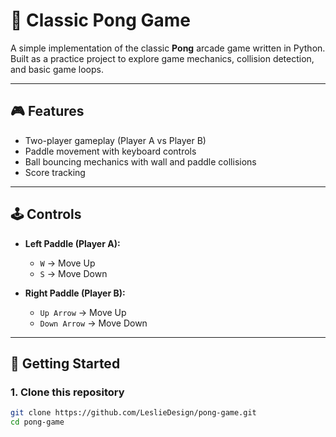# 🏓 Classic Pong Game

A simple implementation of the classic **Pong** arcade game written in Python.  
Built as a practice project to explore game mechanics, collision detection, and basic game loops.

---

## 🎮 Features
- Two-player gameplay (Player A vs Player B)
- Paddle movement with keyboard controls
- Ball bouncing mechanics with wall and paddle collisions
- Score tracking

---

## 🕹️ Controls
- **Left Paddle (Player A):**
  - `W` → Move Up
  - `S` → Move Down

- **Right Paddle (Player B):**
  - `Up Arrow` → Move Up
  - `Down Arrow` → Move Down

---

## 🚀 Getting Started

### 1. Clone this repository
```bash
git clone https://github.com/LeslieDesign/pong-game.git
cd pong-game
